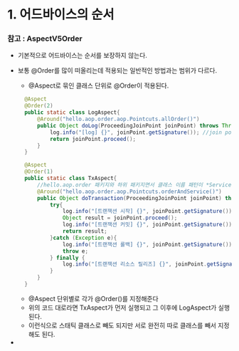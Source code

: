 # 1. 어드바이스의 순서
### 참고 : AspectV5Order
* 기본적으로 어드바이스는 순서를 보장하지 않는다.
* 보통 @Order를 많이 떠올리는데 적용되는 일반적인 방법과는 범위가 다르다.
  * @Aspect로 묶인 클래스 단위로 @Order이 적용된다.
  
  ```java
    @Aspect
    @Order(2)
    public static class LogAspect{
        @Around("hello.aop.order.aop.Pointcuts.allOrder()")
        public Object doLog(ProceedingJoinPoint joinPoint) throws Throwable {
            log.info("[log] {}", joinPoint.getSignature()); //join point 시그니처
            return joinPoint.proceed();
        }
    }

    @Aspect
    @Order(1)
    public static class TxAspect{
        //hello.aop.order 패키지와 하위 패키지면서 클래스 이름 패턴이 *Service
        @Around("hello.aop.order.aop.Pointcuts.orderAndService()")
        public Object doTransaction(ProceedingJoinPoint joinPoint) throws  Throwable{
            try{
                log.info("[트랜잭션 시작] {}", joinPoint.getSignature());
                Object result = joinPoint.proceed();
                log.info("[트랜잭션 커밋] {}", joinPoint.getSignature());
                return result;
            }catch (Exception e){
                log.info("[트랜잭션 롤백] {}", joinPoint.getSignature());
                throw e;
            } finally {
                log.info("[트랜잭션 리소스 릴리즈] {}", joinPoint.getSignature());
            }
        }
    }
    ```
    * @Aspect 단위별로 각가 @Order()를 지정해준다
    * 위의 코드 대로라면 TxAspect가 먼저 실행되고 그 이후에 LogAspect가 실행된다.
    * 이런식으로 스태틱 클래스로 빼도 되지만 서로 완전히 따로 클래스를 빼서 지정해도 된다.
    
* 
